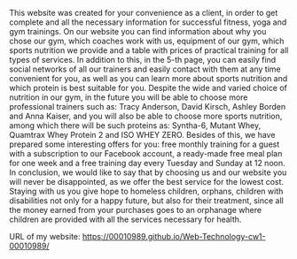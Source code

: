  This website was created for your convenience as a client, in order to get complete and all the necessary information for successful fitness, yoga and gym trainings. On our website you can find information about why you chose our gym, which coaches work with us, equipment of our gym, which sports nutrition we provide and a table with prices of practical training for all types of services.  In addition to this, in the 5-th page, you can easily find social networks of all our trainers and easily contact with them at any time convenient for you, as well as you can learn more about sports nutrition and which protein is best suitable for you. Despite the wide and varied choice of nutrition in our gym, in the future you will be able to choose more professional trainers such as: Tracy Anderson, David Kirsch, Ashley Borden and Anna Kaiser, and you will also be able to choose more sports nutrition, among which there will be such proteins as: Syntha-6, Mutant Whey, Quamtrax Whey Protein 2 and ISO WHEY ZERO. Besides of this, we have prepared some interesting offers for you: free monthly training for a guest with a subscription to our Facebook account, a ready-made free meal plan for one week and a free training day every Tuesday and Sunday at 12 noon. In conclusion, we would like to say that by choosing us and our website you will never be disappointed, as we offer the best service for the lowest cost. Staying with us you give hope to homeless children, orphans, children with disabilities not only for a happy future, but also for their treatment, since all the money earned from your purchases goes to an orphanage where children are provided with all the services necessary for health.

URL of my website: https://00010989.github.io/Web-Technology-cw1-00010989/

